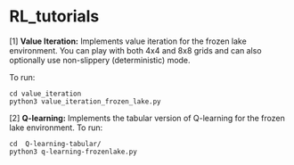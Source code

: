# RL_tutorials
[1] **Value Iteration:** Implements value iteration for the frozen lake environment. You can play with both 4x4 and 8x8 grids and can also optionally use non-slippery (deterministic) mode. 

To run: 

```
cd value_iteration
python3 value_iteration_frozen_lake.py
```
[2] **Q-learning:** Implements the tabular version of Q-learning  for the frozen lake environment.
To run:

```
cd  Q-learning-tabular/
python3 q-learning-frozenlake.py
```
